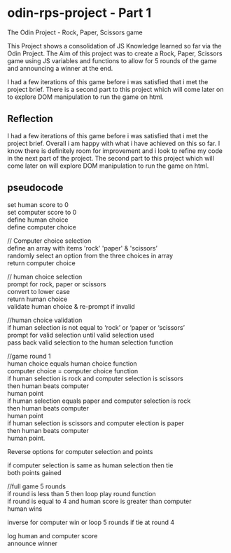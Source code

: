 # odin-rps-project - Part 1
The Odin Project - Rock, Paper, Scissors game

This Project shows a consolidation of JS Knowledge learned so far via the Odin Project. The Aim of this project was to create a Rock, Paper, Scissors game using JS variables and functions to allow for 5 rounds of the game and announcing a winner at the end.

I had a few iterations of this game before i was satisfied that i met the project brief. There is a second part to this project which will come later on to explore DOM manipulation to run the game on html.

## Reflection
I had a few iterations of this game before i was satisfied that i met the project brief. Overall i am happy with what i have achieved on this so far. I know there is definitely room for improvement and i look to refine my code in the next part of the project. The second part to this project which will come later on will explore DOM manipulation to run the game on html.

## pseudocode
set human score to 0 </br>
set computer score to 0 </br>
define human choice </br>
define computer choice </br>

// Computer choice selection </br>
define an array with items 'rock' 'paper' & 'scissors’</br>
randomly select an option from the three choices in array</br>
return computer choice

// human choice selection </br>
prompt for rock, paper or scissors </br>
convert to lower case </br>
return human choice </br>
validate human choice & re-prompt if invalid </br>

//human choice validation </br>
if human selection is not equal to ‘rock’ or ‘paper or ‘scissors’ </br>
prompt for valid selection until valid selection used </br>
pass back valid selection to the human selection function </br>

//game round 1 </br>
human choice equals human choice function </br>
computer choice = computer choice function </br>
if human selection is rock and computer selection is scissors </br>
then human beats computer </br>
human point </br>
if human selection equals paper and computer selection is rock </br>
then human beats computer </br>
human point </br>
if human selection is scissors and computer election is paper </br>
then human beats computer </br>
human point. </br>

Reverse options for computer selection and points </br>

if computer selection is same as human selection then tie </br>
both points gained </br> 

//full game 5 rounds </br>
if round is less than 5 then loop play round function </br>
if round is equal to 4 and human score is greater than computer </br>
human wins </br>

inverse for computer win or loop 5 rounds if tie at round 4 </br>

log human and computer score </br>
announce winner </br>

